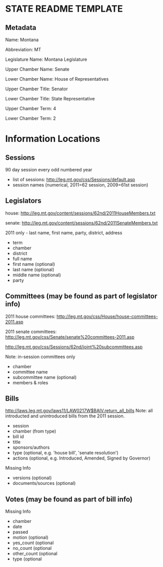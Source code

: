 STATE README TEMPLATE
=====================

Metadata
--------
Name: Montana

Abbreviation:  MT

Legislature Name:  Montana Legislature

Upper Chamber Name: Senate

Lower Chamber Name:  House of Representatives

Upper Chamber Title:  Senator

Lower Chamber Title:  State Representative

Upper Chamber Term:  4

Lower Chamber Term:  2


Information Locations
=====================

Sessions
--------
90 day session every odd numbered year
* list of sessions: http://leg.mt.gov/css/Sessions/default.asp
* session names (numerical, 2011=62 session, 2009=61st session)

Legislators
-----------
house: http://leg.mt.gov/content/sessions/62nd/2011HouseMembers.txt

senate: http://leg.mt.gov/content/sessions/62nd/2011SenateMembers.txt


2011 only - last name, first name, party, district, address


* term
* chamber
* district
* full name
* first name (optional)
* last name (optional)
* middle name (optional)
* party

Committees (may be found as part of legislator info)
----------------------------------------------------
2011 house committees: http://leg.mt.gov/css/House/house-committees-2011.asp  

2011 senate committees: http://leg.mt.gov/css/Senate/senate%20committees-2011.asp

http://leg.mt.gov/css/Sessions/62nd/joint%20subcommittees.asp

Note: in-session committees only

* chamber
* committee name
* subcommittee name (optional)
* members & roles

Bills
-----
http://laws.leg.mt.gov/laws11/LAW0217W$BAIV.return_all_bills
Note: all introducted and unintroduced bills from the 2011 session.

* session
* chamber (from type)
* bill id
* title
* sponsors/authors
* type (optional, e.g. 'house bill', 'senate resolution')
* actions (optional, e.g. Introduced, Amended, Signed by Governor)

Missing Info
* versions (optional)
* documents/sources (optional)

Votes (may be found as part of bill info)
-----------------------------------------
Missing Info

* chamber
* date
* passed
* motion (optional)
* yes_count (optional
* no_count (optional
* other_count (optional
* type (optional
